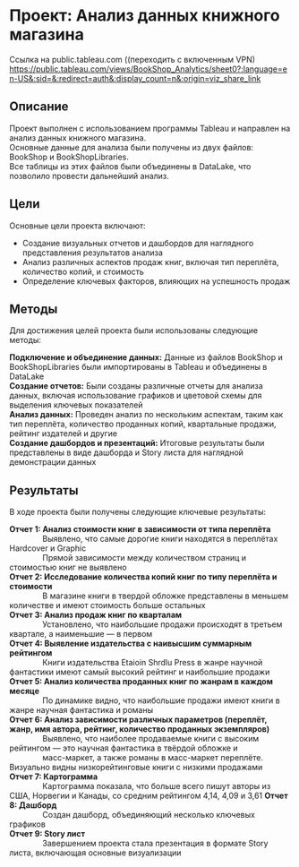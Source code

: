 # Проект: Анализ данных книжного магазина
Ссылка на public.tableau.com ((переходить с включенным VPN)  
https://public.tableau.com/views/BookShop_Analytics/sheet0?:language=en-US&:sid=&:redirect=auth&:display_count=n&:origin=viz_share_link
## Описание
Проект выполнен с использованием программы Tableau и направлен на анализ данных книжного магазина.  
Основные данные для анализа были получены из двух файлов: BookShop и BookShopLibraries.  
Все таблицы из этих файлов были объединены в DataLake, что позволило провести дальнейший анализ.  

## Цели
Основные цели проекта включают:  

- Создание визуальных отчетов и дашбордов для наглядного представления результатов анализа
- Анализ различных аспектов продаж книг, включая тип переплёта, количество копий, и стоимость   
- Определение ключевых факторов, влияющих на успешность продаж   
  
## Методы
Для достижения целей проекта были использованы следующие методы:  

__Подключение и объединение данных:__ Данные из файлов BookShop и BookShopLibraries были импортированы в Tableau и объединены в DataLake    
__Создание отчетов:__ Были созданы различные отчеты для анализа данных, включая использование графиков и цветовой схемы для выделения ключевых показателей   
__Анализ данных:__ Проведен анализ по нескольким аспектам, таким как тип переплёта, количество проданных копий, квартальные продажи, рейтинг издателей и другие  
__Создание дашбордов и презентаций:__ Итоговые результаты были представлены в виде дашборда и Story листа для наглядной демонстрации данных  

## Результаты
В ходе проекта были получены следующие ключевые результаты:

__Отчет 1: Анализ стоимости книг в зависимости от типа переплёта__  
&nbsp;&nbsp;&nbsp;&nbsp;&nbsp;&nbsp;&nbsp;&nbsp;&nbsp;&nbsp;&nbsp;&nbsp;&nbsp;&nbsp;&nbsp;Выявлено, что самые дорогие книги находятся в переплётах Hardcover и Graphic  
&nbsp;&nbsp;&nbsp;&nbsp;&nbsp;&nbsp;&nbsp;&nbsp;&nbsp;&nbsp;&nbsp;&nbsp;&nbsp;&nbsp;&nbsp;Прямой зависимости между количеством страниц и стоимостью книг не выявлено   
__Отчет 2: Исследование количества копий книг по типу переплёта и стоимости__  
&nbsp;&nbsp;&nbsp;&nbsp;&nbsp;&nbsp;&nbsp;&nbsp;&nbsp;&nbsp;&nbsp;&nbsp;&nbsp;&nbsp;&nbsp;В магазине книги в твердой обложке представлены в меньшем количестве и имеют стоимость больше остальных  
__Отчет 3: Анализ продаж книг по кварталам__  
&nbsp;&nbsp;&nbsp;&nbsp;&nbsp;&nbsp;&nbsp;&nbsp;&nbsp;&nbsp;&nbsp;&nbsp;&nbsp;&nbsp;&nbsp;Установлено, что наибольшие продажи происходят в третьем квартале, а наименьшие — в первом  
__Отчет 4: Выявление издательства с наивысшим суммарным рейтингом__  
&nbsp;&nbsp;&nbsp;&nbsp;&nbsp;&nbsp;&nbsp;&nbsp;&nbsp;&nbsp;&nbsp;&nbsp;&nbsp;&nbsp;&nbsp;Книги издательства Etaioin Shrdlu Press в жанре научной фантастики имеют самый высокий рейтинг и наибольшие продажи  
__Отчет 5: Анализ количества проданных книг по жанрам в каждом месяце__    
&nbsp;&nbsp;&nbsp;&nbsp;&nbsp;&nbsp;&nbsp;&nbsp;&nbsp;&nbsp;&nbsp;&nbsp;&nbsp;&nbsp;&nbsp;По динамике видно, что наибольшие продажи имеют книги в жанре научная фантастика и романы  
__Отчет 6: Анализ зависимости различных параметров (переплёт, жанр, имя автора, рейтинг, количество проданных экземпляров)__  
&nbsp;&nbsp;&nbsp;&nbsp;&nbsp;&nbsp;&nbsp;&nbsp;&nbsp;&nbsp;&nbsp;&nbsp;&nbsp;&nbsp;&nbsp;Выявлено, что наиболее продаваемые книги с высоким рейтингом — это научная фантастика в твёрдой обложке и  &nbsp;&nbsp;&nbsp;&nbsp;&nbsp;&nbsp;&nbsp;&nbsp;&nbsp;&nbsp;&nbsp;&nbsp;&nbsp;&nbsp;&nbsp;масс-маркет, а также романы в масс-маркет переплёте. Визуально видны низкорейтинговые книги с низкими продажами  
__Отчет 7: Картограмма__  
&nbsp;&nbsp;&nbsp;&nbsp;&nbsp;&nbsp;&nbsp;&nbsp;&nbsp;&nbsp;&nbsp;&nbsp;&nbsp;&nbsp;&nbsp;Картограмма показала, что больше всего пишут авторы из США, Норвегии и Канады, со средним рейтингом 4,14, 4,09 и 3,61 
__Отчет 8: Дашборд__  
&nbsp;&nbsp;&nbsp;&nbsp;&nbsp;&nbsp;&nbsp;&nbsp;&nbsp;&nbsp;&nbsp;&nbsp;&nbsp;&nbsp;&nbsp;Создан дашборд, объединяющий несколько ключевых графиков  
__Отчет 9: Story лист__  
&nbsp;&nbsp;&nbsp;&nbsp;&nbsp;&nbsp;&nbsp;&nbsp;&nbsp;&nbsp;&nbsp;&nbsp;&nbsp;&nbsp;&nbsp;Завершением проекта стала презентация в формате Story листа, включающая основные визуализации  
